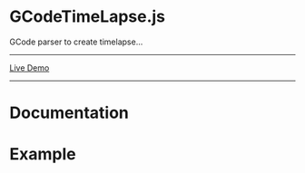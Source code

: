 GCodeTimeLapse.js
========
GCode parser to create timelapse...

---

[Live Demo](http://www.onlfait.ch/GCodeTimeLapse.js/)

---

Documentation
=============

Example
=======
